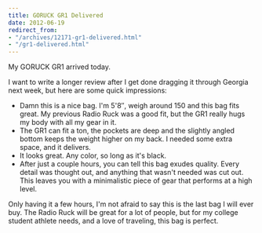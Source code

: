 ```yaml
---
title: GORUCK GR1 Delivered
date: 2012-06-19
redirect_from:
- "/archives/12171-gr1-delivered.html"
- "/gr1-delivered.html"
---
```



My GORUCK GR1 arrived today.

I want to write a longer review after I get done dragging it through Georgia next week, but here are some quick impressions:

<!-- more -->

- Damn this is a nice bag. I'm 5'8″, weigh around 150 and this bag fits great. My previous Radio Ruck was a good fit, but the GR1 really hugs my body with all my gear in it.
- The GR1 can fit a ton, the pockets are deep and the slightly angled bottom keeps the weight higher on my back. I needed some extra space, and it delivers.
- It looks great. Any color, so long as it's black.
- After just a couple hours, you can tell this bag exudes quality. Every detail was thought out, and anything that wasn't needed was cut out. This leaves you with a minimalistic piece of gear that performs at a high level.

Only having it a few hours, I'm not afraid to say this is the last bag I will ever buy. The Radio Ruck will be great for a lot of people, but for my college student athlete needs, and a love of traveling, this bag is perfect.
